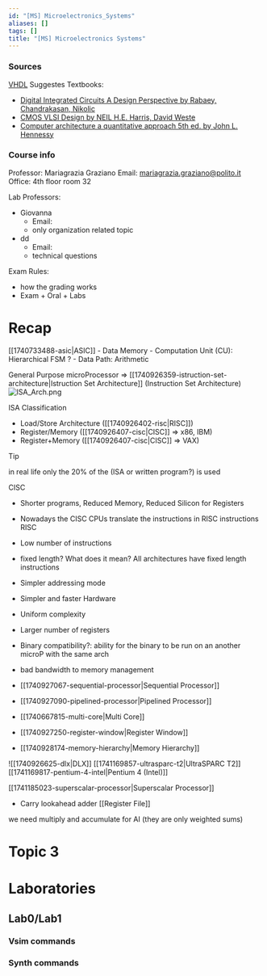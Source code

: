 ```yaml
---
id: "[MS] Microelectronics_Systems"
aliases: []
tags: []
title: "[MS] Microelectronics Systems"
---
```


### Sources 
[VHDL](http://yang.zone/podongii_X2/html/technote/TOOL/MANUAL/21i_doc/data/fndtn/vhd/vhd10_3.htm)
Suggestes Textbooks:
 - [Digital Integrated Circuits A Design Perspective by Rabaey, Chandrakasan, Nikolic ](https://openlibrary.org/works/OL26437434W/Digital_Integrated_Circuits?edition=key%3A/books/OL35720852M)
 - [CMOS VLSI Design by NEIL H.E. Harris, David Weste](https://openlibrary.org/works/OL9402217W/CMOS_VLSI_DESIGN?edition=key%3A/books/OL10460377M)
 - [Computer architecture a quantitative approach 5th ed. by John L. Hennessy](https://openlibrary.org/works/OL16184111W/Computer_architecture?edition=key%3A/books/OL25060968M)
### Course info 
Professor: Mariagrazia Graziano 
Email: [mariagrazia.graziano@polito.it](mailto::mariagrazia.graziano@polito.it)
Office: 4th floor room 32 

Lab Professors:
 - Giovanna
    - Email:
    - only organization related topic
 - dd
    - Email:
    - technical questions

Exam Rules:
 - how the grading works 
 - Exam + Oral + Labs

# Recap 

[[1740733488-asic|ASIC]]
    - Data Memory 
    - Computation Unit (CU): Hierarchical FSM ?
    - Data Path: Arithmetic 

General Purpose
    microProcessor => [[1740926359-istruction-set-architecture|Istruction Set Architecture]] (Instruction Set Architecture)
    ![ISA_Arch.png](assets/imgs/ISA_Arch.png)

ISA Classification
 - Load/Store Architecture ([[1740926402-risc|RISC]])
 - Register/Memory ([[1740926407-cisc|CISC]] => x86, IBM)
 - Register+Memory ([[1740926407-cisc|CISC]] => VAX)

> [!TIP]
> in real life only the 20% of the (ISA or written program?) is used 

CISC 
 - Shorter programs, Reduced Memory, Reduced Silicon for Registers
 - Nowadays the CISC CPUs translate the instructions in RISC instructions
RISC 
 - Low number of instructions 
 - fixed length? What does it mean? All architectures have fixed length instructions 
 - Simpler addressing mode
 - Simpler and faster Hardware 
 - Uniform complexity 
 - Larger number of registers
 - Binary compatibility?: ability for the binary to be run on an another microP with the same arch
 - bad bandwidth to memory management 

- [[1740927067-sequential-processor|Sequential Processor]]
- [[1740927090-pipelined-processor|Pipelined Processor]]
- [[1740667815-multi-core|Multi Core]]
- [[1740927250-register-window|Register Window]]
- [[1740928174-memory-hierarchy|Memory Hierarchy]]

![[1740926625-dlx|DLX]]
[[1741169857-ultrasparc-t2|UltraSPARC T2]]
[[1741169817-pentium-4-intel|Pentium 4 (Intel)]]

[[1741185023-superscalar-processor|Superscalar Processor]]
- Carry lookahead adder
[[Register File]]

we need multiply and accumulate for AI (they are only weighted sums)




# Topic 3
# Laboratories 
## Lab0/Lab1
### Vsim commands
### Synth commands
